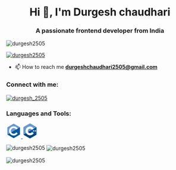 <h1 align="center">Hi 👋, I'm Durgesh chaudhari</h1>
<h3 align="center">A passionate frontend developer from India</h3>

<p align="left"> <img src="https://komarev.com/ghpvc/?username=durgesh2505&label=Profile%20views&color=0e75b6&style=flat" alt="durgesh2505" /> </p>

<p align="left"> <a href="https://github.com/ryo-ma/github-profile-trophy"><img src="https://github-profile-trophy.vercel.app/?username=durgesh2505" alt="durgesh2505" /></a> </p>

- 📫 How to reach me **durgeshchaudhari2505@gmail.com**

<h3 align="left">Connect with me:</h3>
<p align="left">
<a href="https://instagram.com/durgesh_2505" target="blank"><img align="center" src="https://raw.githubusercontent.com/rahuldkjain/github-profile-readme-generator/master/src/images/icons/Social/instagram.svg" alt="durgesh_2505" height="30" width="40" /></a>
</p>

<h3 align="left">Languages and Tools:</h3>
<p align="left"> <a href="https://www.cprogramming.com/" target="_blank" rel="noreferrer"> <img src="https://raw.githubusercontent.com/devicons/devicon/master/icons/c/c-original.svg" alt="c" width="40" height="40"/> </a> <a href="https://www.w3schools.com/cpp/" target="_blank" rel="noreferrer"> <img src="https://raw.githubusercontent.com/devicons/devicon/master/icons/cplusplus/cplusplus-original.svg" alt="cplusplus" width="40" height="40"/> </a> </p>

<p><img align="left" src="https://github-readme-stats.vercel.app/api/top-langs?username=durgesh2505&show_icons=true&locale=en&layout=compact" alt="durgesh2505" /></p>

<p>&nbsp;<img align="center" src="https://github-readme-stats.vercel.app/api?username=durgesh2505&show_icons=true&locale=en" alt="durgesh2505" /></p>

<p><img align="center" src="https://github-readme-streak-stats.herokuapp.com/?user=durgesh2505&" alt="durgesh2505" /></p>
